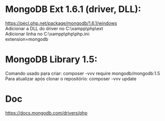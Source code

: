 # MongoDB Ext 1.6.1 (driver, DLL): 
https://pecl.php.net/package/mongodb/1.6.1/windows<br>
Adicionar a DLL do driver no C:\xampp\php\ext<br>
Adicionar linha no C:\xampp\php\php.ini:<br>
extension=mongodb<br>

# MongoDB Library 1.5:
Comando usado para criar: composer -vvv require mongodb/mongodb:1.5<br>
Para atualizar após clonar o repositório: composer -vvv update<br>

# Doc
https://docs.mongodb.com/drivers/php<br>
